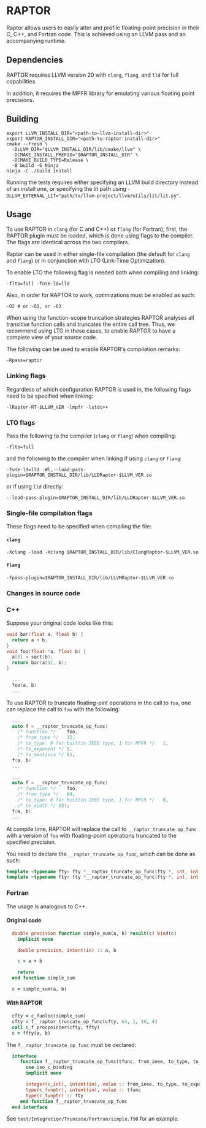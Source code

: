 # RAPTOR

Raptor allows users to easily alter and profile floating-point precision in their C, C++, and Fortran code.
This is achieved using an LLVM pass and an accompanying runtime.


## Dependencies

RAPTOR requires LLVM version 20 with `clang`, `flang`, and `lld` for full capabilities.

In addition, it requires the MPFR library for emulating various floating point precisions.

## Building

``` shell
export LLVM_INSTALL_DIR="<path-to-llvm-install-dir>"
export RAPTOR_INSTALL_DIR="<path-to-raptor-install-dir>"
cmake --fresh \
  -DLLVM_DIR="$LLVM_INSTALL_DIR/lib/cmake/llvm" \
  -DCMAKE_INSTALL_PREFIX="$RAPTOR_INSTALL_DIR" \
  -DCMAKE_BUILD_TYPE=Release \
  -B build -G Ninja
ninja -C ./build install
```

Running the tests requires either specifying an LLVM build directory instead of an install one, or specifying the lit path using `-DLLVM_EXTERNAL_LIT="path/to/llvm-project/llvm/utils/lit/lit.py"`.

## Usage

To use RAPTOR in `clang` (for C and C++) or `flang` (for Fortran), first, the RAPTOR plugin must be loaded, which is done using flags to the compiler.
The flags are identical across the two compilers.

Raptor can be used in either single-file compilation (the default for `clang` and `flang`) or in conjunction with LTO (Link-Time Optimization).

To enable LTO the following flag is needed both when compiling and linking:
``` shell
-flto=full -fuse-ld=lld
```

Also, in order for RAPTOR to work, optimizations must be enabled as such:
``` shell
-O2 # or -O1, or -O3
```

When using the function-scope truncation strategies RAPTOR analyses all transitive function calls and truncates the entire call tree.
Thus, we recommend using LTO in these cases, to enable RAPTOR to have a complete view of your source code.

The following can be used to enable RAPTOR's compilation remarks:
``` shell
-Rpass=raptor
```

### Linking flags

Regardless of which configuration RAPTOR is used in, the following flags need to be specified when linking:
``` shell
-lRaptor-RT-$LLVM_VER -lmpfr -lstdc++
```

### LTO flags

Pass the following to the compiler (`clang` or `flang`) when compiling:

``` shell
-flto=full
```

and the following to the compiler when linking if using `clang` or `flang`:

``` shell
-fuse-ld=lld -Wl,--load-pass-plugin=$RAPTOR_INSTALL_DIR/lib/LLDRaptor-$LLVM_VER.so
```

or if using `lld` directly:
``` shell
--load-pass-plugin=$RAPTOR_INSTALL_DIR/lib/LLDRaptor-$LLVM_VER.so
```

### Single-file compilation flags

These flags need to be specified when compiling the file:

#### `clang`
``` shell
-Xclang -load -Xclang $RAPTOR_INSTALL_DIR/lib/ClangRaptor-$LLVM_VER.so
```

#### `flang`
``` shell
-fpass-plugin=$RAPTOR_INSTALL_DIR/lib/LLVMRaptor-$LLVM_VER.so
```

### Changes in source code

### C++

Suppose your original code looks like this:
``` c++
void bar(float a, float b) {
  return a + b;
}
void foo(float *a, float b) {
  a[0] = sqrt(b);
  return bar(a[1], b);
}

  ...
  foo(a, b)
  ...
```

To use RAPTOR to truncate floating-pint operations in the call to `foo`, one can replace the call to `foo` with the following:
``` c++
  ...
  auto f = __raptor_truncate_op_func(
    /* function */    foo,
    /* from_type */   32,
    /* to_type: 0 for builtin IEEE type, 1 for MPFR */   1,
    /* to_exponent */ 5,
    /* to_mantissa */ 8);
  f(a, b)
  ...
```

``` c++
  ...
  auto f = __raptor_truncate_op_func(
    /* function */    foo,
    /* from_type */   64,
    /* to_type: 0 for builtin IEEE type, 1 for MPFR */   0,
    /* to_width */ 32);
  f(a, b)
  ...
```

At compile time, RAPTOR will replace the call to `__raptor_truncate_op_func` with a version of `foo` with floating-point operations truncated to the specified precision.


You need to declare the `__raptor_truncate_op_func`, which can be done as such:
``` c++
template <typename fty> fty *__raptor_truncate_op_func(fty *, int, int, int, int);
template <typename fty> fty *__raptor_truncate_op_func(fty *, int, int, int);
```

### Fortran

The usage is analogous to C++.

#### Original code

``` f90
  double precision function simple_sum(a, b) result(c) bind(c)
    implicit none

    double precision, intent(in) :: a, b

    c = a + b

    return
  end function simple_sum
```

``` f90
  c = simple_sum(a, b)
```

#### With RAPTOR

``` f90
  cfty = c_funloc(simple_sum)
  cfty = f__raptor_truncate_op_func(cfty, 64, 1, 10, 4)
  call c_f_procpointer(cfty, ffty)
  c = ffty(a, b)
```

The `f__raptor_truncate_op_func` must be declared:

``` f90
  interface
     function f__raptor_truncate_op_func(tfunc, from_ieee, to_type, to_exponent, to_significand) result (fty) bind (c)
       use iso_c_binding
       implicit none

       integer(c_int), intent(in), value :: from_ieee, to_type, to_exponent, to_significand
       type(c_funptr), intent(in), value :: tfunc
       type(c_funptr) :: fty
     end function f__raptor_truncate_op_func
  end interface
```

See `test/Integration/Truncate/Fortran/simple.f90` for an example.
